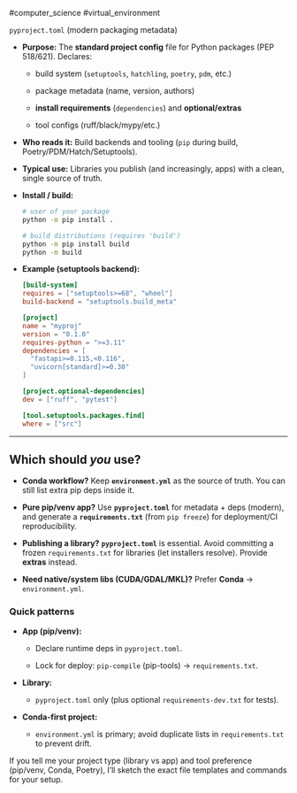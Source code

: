 #computer_science #virtual_environment

`pyproject.toml` (modern packaging metadata)

- **Purpose:** The **standard project config** file for Python packages (PEP 518/621). Declares:
    
    - build system (`setuptools`, `hatchling`, `poetry`, `pdm`, etc.)
        
    - package metadata (name, version, authors)
        
    - **install requirements** (`dependencies`) and **optional/extras**
        
    - tool configs (ruff/black/mypy/etc.)
        
- **Who reads it:** Build backends and tooling (`pip` during build, Poetry/PDM/Hatch/Setuptools).
    
- **Typical use:** Libraries you publish (and increasingly, apps) with a clean, single source of truth.
    
- **Install / build:**
    
    ```bash
    # user of your package
    python -m pip install .
    
    # build distributions (requires 'build')
    python -m pip install build
    python -m build
    ```
    
- **Example (setuptools backend):**
    
    ```toml
    [build-system]
    requires = ["setuptools>=68", "wheel"]
    build-backend = "setuptools.build_meta"
    
    [project]
    name = "myproj"
    version = "0.1.0"
    requires-python = ">=3.11"
    dependencies = [
      "fastapi>=0.115,<0.116",
      "uvicorn[standard]>=0.30"
    ]
    
    [project.optional-dependencies]
    dev = ["ruff", "pytest"]
    
    [tool.setuptools.packages.find]
    where = ["src"]
    ```
    

---

## Which should _you_ use?

- **Conda workflow?** Keep **`environment.yml`** as the source of truth. You can still list extra pip deps inside it.
    
- **Pure pip/venv app?** Use **`pyproject.toml`** for metadata + deps (modern), and generate a **`requirements.txt`** (from `pip freeze`) for deployment/CI reproducibility.
    
- **Publishing a library?** **`pyproject.toml`** is essential. Avoid committing a frozen `requirements.txt` for libraries (let installers resolve). Provide **extras** instead.
    
- **Need native/system libs (CUDA/GDAL/MKL)?** Prefer **Conda** → `environment.yml`.
    

### Quick patterns

- **App (pip/venv):**
    
    - Declare runtime deps in `pyproject.toml`.
        
    - Lock for deploy: `pip-compile` (pip-tools) → `requirements.txt`.
        
- **Library:**
    
    - `pyproject.toml` only (plus optional `requirements-dev.txt` for tests).
        
- **Conda-first project:**
    
    - `environment.yml` is primary; avoid duplicate lists in `requirements.txt` to prevent drift.
        

If you tell me your project type (library vs app) and tool preference (pip/venv, Conda, Poetry), I’ll sketch the exact file templates and commands for your setup.